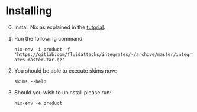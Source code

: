 # Installing

0.  Install Nix as explained in the [tutorial](https://nixos.org/download.html).
0.  Run the following command:

    `nix-env -i product -f 'https://gitlab.com/fluidattacks/integrates/-/archive/master/integrates-master.tar.gz'`

0.  You should be able to execute skims now:

    `skims --help`

0. Should you wish to uninstall please run:

    `nix-env -e product`
